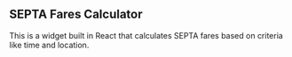 ## SEPTA Fares Calculator

This is a widget built in React that calculates SEPTA fares based on criteria like time and location.
